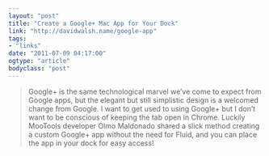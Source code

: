 ```yaml
---
layout: "post"
title: "Create a Google+ Mac App for Your Dock"
link: "http://davidwalsh.name/google-app"
tags: 
- "links"
date: "2011-07-09 04:17:00"
ogtype: "article"
bodyclass: "post"
---
```


> Google+ is the same technological marvel we’ve come to expect from Google apps, but the elegant but still simplistic design is a welcomed change from Google. I want to get used to using Google+ but I don’t want to be conscious of keeping the tab open in Chrome. Luckily MooTools developer Olmo Maldonado shared a slick method creating a custom Google+ app without the need for Fluid, and you can place the app in your dock for easy access!